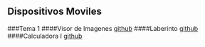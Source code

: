 ##  **Dispositivos Moviles**
###Tema 1
####Visor de Imagenes  [github](https://github.com/sergi10/FPMISLATA-DIS_INTERFACES/)
####Laberinto  [github](https://github.com/sergi10/FPMISLATA-DIS_INTERFACES/tree/master/laberinto/Laberinto)
####Calculadora I  [github](https://github.com/sergi10/FPMISLATA-DIS_INTERFACES/tree/master/calculadora/Calculadora)